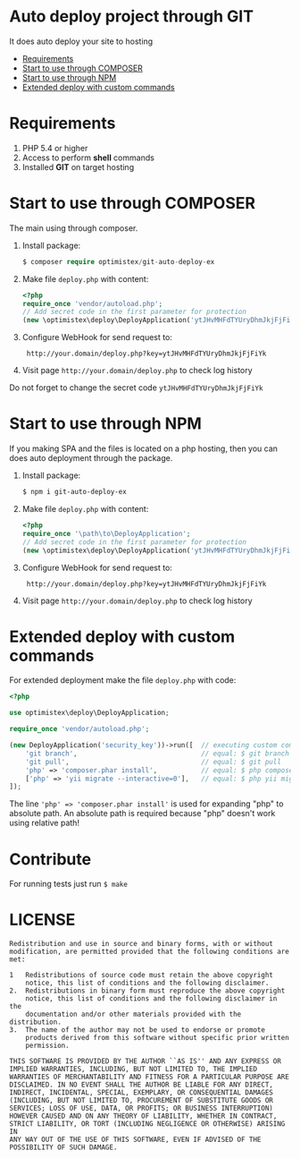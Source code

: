 Auto deploy project through GIT
===========

It does auto deploy your site to hosting

- [Requirements](#requirements)
- [Start to use through COMPOSER](#start-to-use-through-composer)
- [Start to use through NPM](#start-to-use-through-npm)
- [Extended deploy with custom commands](#extended-deploy-with-custom-commands)

# Requirements

1. PHP 5.4 or higher 
2. Access to perform **shell** commands
3. Installed **GIT** on target hosting

# Start to use through COMPOSER

The main using through composer.

1. Install package:
    ```php
    $ composer require optimistex/git-auto-deploy-ex
    ```
         
2. Make file ``deploy.php`` with content:
    ```php
    <?php
    require_once 'vendor/autoload.php';
    // Add secret code in the first parameter for protection
    (new \optimistex\deploy\DeployApplication('ytJHvMHFdTYUryDhmJkjFjFiYk'))->run();
    ```

3. Configure WebHook for send request to:

        http://your.domain/deploy.php?key=ytJHvMHFdTYUryDhmJkjFjFiYk
        
4. Visit page ``http://your.domain/deploy.php`` to check log history        
        
Do not forget to change the secret code ``ytJHvMHFdTYUryDhmJkjFjFiYk``
         
# Start to use through NPM
         
If you making SPA and the files is located on a php hosting, then you can does auto deployment through the package.
         
1. Install package:
    ```bash
    $ npm i git-auto-deploy-ex
    ```
         
2. Make file ``deploy.php`` with content:
    ```php
    <?php
    require_once '\path\to\DeployApplication';
    // Add secret code in the first parameter for protection
    (new \optimistex\deploy\DeployApplication('ytJHvMHFdTYUryDhmJkjFjFiYk'))->run();
    ```

3. Configure WebHook for send request to:

        http://your.domain/deploy.php?key=ytJHvMHFdTYUryDhmJkjFjFiYk
        
4. Visit page ``http://your.domain/deploy.php`` to check log history                 

# Extended deploy with custom commands

For extended deployment make the file ``deploy.php`` with code:

```php
<?php

use optimistex\deploy\DeployApplication;

require_once 'vendor/autoload.php';

(new DeployApplication('security_key'))->run([  // executing custom commands
    'git branch',                               // equal: $ git branch
    'git pull',                                 // equal: $ git pull
    'php' => 'composer.phar install',           // equal: $ php composer.phar install
    ['php' => 'yii migrate --interactive=0'],   // equal: $ php yii migrate --interactive=0
]);
```

The line ``'php' => 'composer.phar install'`` is used for expanding "php" to absolute path. 
An absolute path is required because "php" doesn't work using relative path!

# Contribute

For running tests just run ``$ make``

# LICENSE
    Redistribution and use in source and binary forms, with or without
    modification, are permitted provided that the following conditions are
    met:

    1   Redistributions of source code must retain the above copyright
        notice, this list of conditions and the following disclaimer.
    2.  Redistributions in binary form must reproduce the above copyright
        notice, this list of conditions and the following disclaimer in the
        documentation and/or other materials provided with the distribution.
    3.  The name of the author may not be used to endorse or promote
        products derived from this software without specific prior written
        permission.

    THIS SOFTWARE IS PROVIDED BY THE AUTHOR ``AS IS'' AND ANY EXPRESS OR
    IMPLIED WARRANTIES, INCLUDING, BUT NOT LIMITED TO, THE IMPLIED
    WARRANTIES OF MERCHANTABILITY AND FITNESS FOR A PARTICULAR PURPOSE ARE
    DISCLAIMED. IN NO EVENT SHALL THE AUTHOR BE LIABLE FOR ANY DIRECT,
    INDIRECT, INCIDENTAL, SPECIAL, EXEMPLARY, OR CONSEQUENTIAL DAMAGES
    (INCLUDING, BUT NOT LIMITED TO, PROCUREMENT OF SUBSTITUTE GOODS OR
    SERVICES; LOSS OF USE, DATA, OR PROFITS; OR BUSINESS INTERRUPTION)
    HOWEVER CAUSED AND ON ANY THEORY OF LIABILITY, WHETHER IN CONTRACT,
    STRICT LIABILITY, OR TORT (INCLUDING NEGLIGENCE OR OTHERWISE) ARISING IN
    ANY WAY OUT OF THE USE OF THIS SOFTWARE, EVEN IF ADVISED OF THE
    POSSIBILITY OF SUCH DAMAGE.